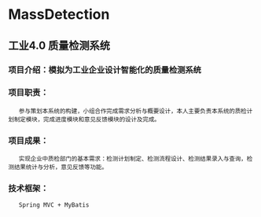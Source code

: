 # MassDetection

## 工业4.0 质量检测系统	
### 项目介绍：模拟为工业企业设计智能化的质量检测系统
### 项目职责：
       参与策划本系统的构建，小组合作完成需求分析与概要设计，本人主要负责本系统的质检计划制定模块，完成进度模块和意见反馈模块的设计及完成。 
### 项目成果：
       实现企业中质检部门的基本需求：检测计划制定、检测流程设计、检测结果录入与查询，检测结果统计与分析，意见反馈等功能。
### 技术框架：
       Spring MVC + MyBatis
